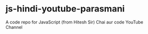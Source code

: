 # js-hindi-youtube-parasmani
A code repo for JavaScript (from Hitesh Sir)  Chai aur code YouTube Channel
